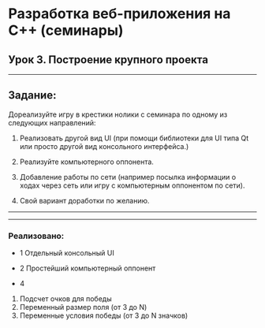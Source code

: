 # Разработка веб-приложения на С++ (семинары)

## Урок 3. Построение крупного проекта
<hr>

## Задание: 

Дореализуйте игру в крестики нолики с семинара по одному из следующих направлений:

1. Реализовать другой вид UI (при помощи библиотеки для UI типа Qt или просто другой вид консольного интерфейса.)

2. Реализуйте компьютерного оппонента.

3. Добавление работы по сети (например посылка информации о ходах через сеть или игру с компьютерным оппонентом по сети).

4. Свой вариант доработки по желанию.

<hr>
<hr>

### Реализовано:
- 1 Отдельный консольный UI
- 2 Простейший компьютерный оппонент
  
- 4
1. Подсчет очков для победы
2. Переменный размер поля (от 3 до N)
3. Переменные условия победы (от 3 до N значков)
